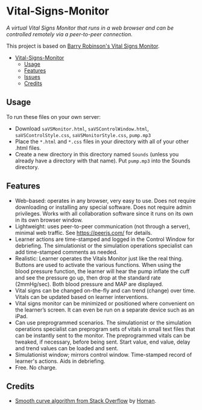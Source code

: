 # Vital-Signs-Monitor

*A virtual Vital Signs Monitor that runs in a web browser and can be controlled remotely via a peer-to-peer connection.*

This project is based on [Barry Robinson's Vital Signs Monitor](https://github.com/BarryRobinson/Vital-Signs-Monitor).

- [Vital-Signs-Monitor](#vital-signs-monitor)
  - [Usage](#usage)
  - [Features](#features)
  - [Issues](#issues)
  - [Credits](#credits)

## Usage

To run these files on your own server:

* Download `saVSMonitor.html`, `saVSControlWindow.html`, `saVSControlStyle.css`, `saVSMonitorStyle.css`, `pump.mp3`
* Place the `*.html` and `*.css` files in your directory with all of your other .html files.
* Create a new directory in this directory named `Sounds` (unless you already have a directory with that name). Put `pump.mp3` into the Sounds directory.

## Features

* Web-based: operates in any browser, very easy to use. Does not require downloading or installing any special software. Does not require admin privileges. Works with all collaboration software since it runs on its own in its own browser window.
* Lightweight: uses peer-to-peer communication (not through a server), minimal web traffic. See https://peerjs.com/ for details.
* Learner actions are time-stamped and logged in the Control Window for debriefing. The simulationist or the simulation operations specialist can add time-stamped comments as needed.
* Realistic: Learner operates the Vitals Monitor just like the real thing. Buttons are used to activate the various functions. When using the blood pressure function, the learner will hear the pump inflate the cuff and see the pressure go up, then drop at the standard rate (2mmHg/sec). Both blood pressure and MAP are displayed.
* Vital signs can be changed on-the-fly and can trend (change) over time. Vitals can be updated based on learner interventions.
* Vital signs monitor can be minimized or positioned where convenient on the learner’s screen. It can even be run on a separate device such as an iPad.
* Can use preprogrammed scenarios. The simulationist or the simulation operations specialist can preprogram sets of vitals in small text files that can be instantly sent to the monitor. The preprogrammed vitals can be tweaked, if necessary, before being sent. Start value, end value, delay and trend values can be loaded and sent.
* Simulationist window; mirrors control window. Time-stamped record of learner's actions. Aids in debriefing.
* Free. No charge.

## Credits

* [Smooth curve algorithm from Stack Overflow](https://stackoverflow.com/questions/7054272/how-to-draw-smooth-curve-through-n-points-using-javascript-html5-canvas) by [Homan](https://stackoverflow.com/users/793454/homan).